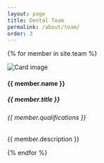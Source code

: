 ```yaml
---
layout: page
title: Dental Team
permalink: /about/team/
order: 3
---
```


<div class="row">

  {% for member in site.team %}
  <div class="col-lg-4 mt-3">
    <div class="card">
      <div class="row justify-content-center">
        <div class="col-7 col-lg-12 mt-3 mt-lg-0">
          <img class="card-img-top animated fadeIn" src="{{ member.image }}" alt="Card image">
        </div>
      </div>
      <div class="card-body">
        <h4 class="card-title">{{ member.name }}</h4>
                <h5 class="card-title text-secondary">{{ member.title }}</h5>
                <h6 class="card-title text-secondary">{{ member.qualifications }}</h6>
        <p class="card-text">
{{ member.description }}</p>
        </div>
    </div>
  </div>


  {% endfor %}


</div>
